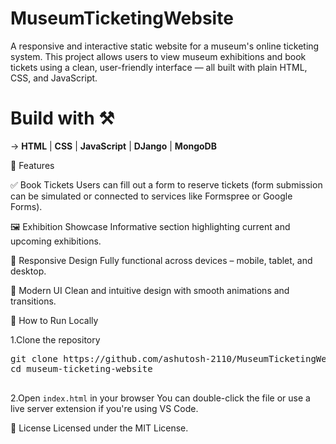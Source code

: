 # MuseumTicketingWebsite

A responsive and interactive static website for a museum's online ticketing system. This project allows users to view museum exhibitions and book tickets using a clean, user-friendly interface — all built with plain HTML, CSS, and JavaScript.

# Build with ⚒️

-> **HTML** | **CSS** | **JavaScript** | **DJango** | **MongoDB** 

🎯 Features

✅ Book Tickets
Users can fill out a form to reserve tickets (form submission can be simulated or connected to services like Formspree or Google Forms).

🖼️ Exhibition Showcase
Informative section highlighting current and upcoming exhibitions.

📱 Responsive Design
Fully functional across devices – mobile, tablet, and desktop.

🎨 Modern UI
Clean and intuitive design with smooth animations and transitions.




🚀 How to Run Locally

1.Clone the repository

<pre>
git clone https://github.com/ashutosh-2110/MuseumTicketingWebsite.git
cd museum-ticketing-website
  </pre>

  
2.Open `index.html` in your browser
You can double-click the file or use a live server extension if you're using VS Code.





📄 License
Licensed under the MIT License.







